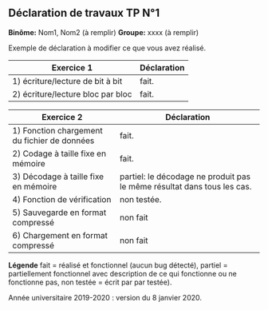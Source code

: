 ## Déclaration de travaux TP N°1
**Binôme:** Nom1, Nom2 (à remplir)
**Groupe:** xxxx (à remplir)

Exemple de déclaration à  modifier ce que vous avez réalisé.

Exercice 1 | Déclaration 
---|---
1) écriture/lecture de bit à bit | fait. 
2) écriture/lecture bloc par bloc | fait. 


Exercice 2 | Déclaration 
---|--- 
1) Fonction chargement du fichier de données  | fait. 
2) Codage à taille fixe en mémoire | fait. 
3) Décodage à taille fixe en mémoire | partiel: le décodage ne produit pas le même résultat dans tous les cas. 
4) Fonction de vérification  | non testée. 
5) Sauvegarde en format compressé | non fait 
6) Chargement en format compressé  | non fait 

**Légende**
fait = réalisé et fonctionnel (aucun bug détecté), 
partiel = partiellement fonctionnel  avec description de ce qui fonctionne ou ne fonctionne pas, 
non testée = écrit par par testée).

Année universitaire 2019-2020 : version du 8 janvier 2020.